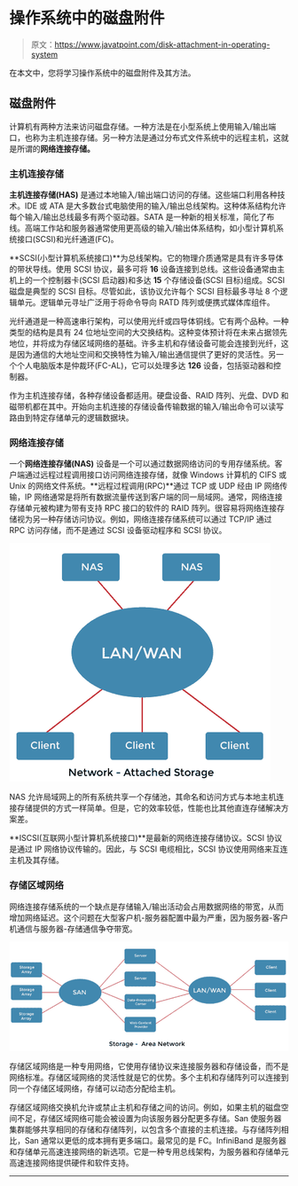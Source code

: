 # 操作系统中的磁盘附件

> 原文：<https://www.javatpoint.com/disk-attachment-in-operating-system>

在本文中，您将学习操作系统中的磁盘附件及其方法。

## 磁盘附件

计算机有两种方法来访问磁盘存储。一种方法是在小型系统上使用输入/输出端口，也称为主机连接存储。另一种方法是通过分布式文件系统中的远程主机，这就是所谓的**网络连接存储。**

### 主机连接存储

**主机连接存储(HAS)** 是通过本地输入/输出端口访问的存储。这些端口利用各种技术。IDE 或 ATA 是大多数台式电脑使用的输入/输出总线架构。这种体系结构允许每个输入/输出总线最多有两个驱动器。SATA 是一种新的相关标准，简化了布线。高端工作站和服务器通常使用更高级的输入/输出体系结构，如小型计算机系统接口(SCSI)和光纤通道(FC)。

**SCSI(小型计算机系统接口)**为总线架构。它的物理介质通常是具有许多导体的带状导线。使用 SCSI 协议，最多可将 **16** 设备连接到总线。这些设备通常由主机上的一个控制器卡(SCSI 启动器)和多达 **15** 个存储设备(SCSI 目标)组成。SCSI 磁盘是典型的 SCSI 目标。尽管如此，该协议允许每个 SCSI 目标最多寻址 8 个逻辑单元。逻辑单元寻址广泛用于将命令导向 RATD 阵列或便携式媒体库组件。

光纤通道是一种高速串行架构，可以使用光纤或四导体铜线。它有两个品种。一种类型的结构是具有 24 位地址空间的大交换结构。这种变体预计将在未来占据领先地位，并将成为存储区域网络的基础。许多主机和存储设备可能会连接到光纤，这是因为通信的大地址空间和交换特性为输入/输出通信提供了更好的灵活性。另一个个人电脑版本是仲裁环(FC-AL)，它可以处理多达 **126** 设备，包括驱动器和控制器。

作为主机连接存储，各种存储设备都适用。硬盘设备、RAID 阵列、光盘、DVD 和磁带机都在其中。开始向主机连接的存储设备传输数据的输入/输出命令可以读写路由到特定存储单元的逻辑数据块。

### 网络连接存储

一个**网络连接存储(NAS)** 设备是一个可以通过数据网络访问的专用存储系统。客户端通过远程过程调用接口访问网络连接存储，就像 Windows 计算机的 CIFS 或 Unix 的网络文件系统。**远程过程调用(RPC)**通过 TCP 或 UDP 经由 IP 网络传输，IP 网络通常是将所有数据流量传送到客户端的同一局域网。通常，网络连接存储单元被构建为带有支持 RPC 接口的软件的 RAID 阵列。很容易将网络连接存储视为另一种存储访问协议。例如，网络连接存储系统可以通过 TCP/IP 通过 RPC 访问存储，而不是通过 SCSI 设备驱动程序和 SCSI 协议。

![Disk Attachment in Operating System](img/51fd83498a1277e1dc70a307772a4a2b.png)

NAS 允许局域网上的所有系统共享一个存储池，其命名和访问方式与本地主机连接存储提供的方式一样简单。但是，它的效率较低，性能也比其他直连存储解决方案差。

**ISCSI(互联网小型计算机系统接口)**是最新的网络连接存储协议。SCSI 协议是通过 IP 网络协议传输的。因此，与 SCSI 电缆相比，SCSI 协议使用网络来互连主机及其存储。

### 存储区域网络

网络连接存储系统的一个缺点是存储输入/输出活动会占用数据网络的带宽，从而增加网络延迟。这个问题在大型客户机-服务器配置中最为严重，因为服务器-客户机通信与服务器-存储通信争夺带宽。

![Disk Attachment in Operating System](img/b10cb76f992d8a5f1a999e1cfbda4e9d.png)

存储区域网络是一种专用网络，它使用存储协议来连接服务器和存储设备，而不是网络标准。存储区域网络的灵活性就是它的优势。多个主机和存储阵列可以连接到同一个存储区域网络，存储可以动态分配给主机。

存储区域网络交换机允许或禁止主机和存储之间的访问。例如，如果主机的磁盘空间不足，存储区域网络可能会被设置为向该服务器分配更多存储。San 使服务器集群能够共享相同的存储和存储阵列，以包含多个直接的主机连接。与存储阵列相比，San 通常以更低的成本拥有更多端口。最常见的是 FC。InfiniBand 是服务器和存储单元高速连接网络的新选项。它是一种专用总线架构，为服务器和存储单元高速连接网络提供硬件和软件支持。

* * *